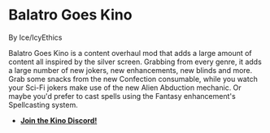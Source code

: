 # Balatro Goes Kino

By Ice/IcyEthics

Balatro Goes Kino is a content overhaul mod that adds a large amount of content all inspired by the silver screen. Grabbing from every genre, it adds a large number of new jokers, new enhancements, new blinds and more. Grab some snacks from the new Confection consumable, while you watch your Sci-Fi jokers make use of the new Alien Abduction mechanic. Or maybe you'd prefer to cast spells using the Fantasy enhancement's Spellcasting system. 

* **[Join the Kino Discord!](<https://discord.gg/z82PMJRQ>)**
